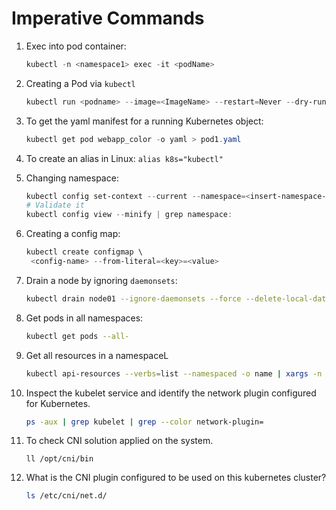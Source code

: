 # Imperative Commands

1. Exec into pod container:

   ```powershell
   kubectl -n <namespace1> exec -it <podName>
   ```

2. Creating a Pod via `kubectl`

   ```powershell
   kubectl run <podname> --image=<ImageName> --restart=Never --dry-run=client -o yaml > podname.yaml
   ```

3. To get the yaml manifest for a running Kubernetes object:

   ```powershell
   kubectl get pod webapp_color -o yaml > pod1.yaml
   ```

4. To create an alias in Linux: `alias k8s="kubectl"`

5. Changing namespace:

   ```powershell
   kubectl config set-context --current --namespace=<insert-namespace-name-here>
   # Validate it
   kubectl config view --minify | grep namespace:
   ```

6. Creating a config map:

   ```powershell
   kubectl create configmap \
   	<config-name> --from-literal=<key>=<value>
   ```

7. Drain a node by ignoring `daemonsets`:

   ```bash
   kubectl drain node01 --ignore-daemonsets --force --delete-local-data
   ```

8. Get pods in all namespaces:

   ```bash
   kubectl get pods --all-
   ```

9. Get all resources in a namespaceL

   ```bash
   kubectl api-resources --verbs=list --namespaced -o name | xargs -n 1 kubectl get --show-kind --ignore-not-found -l <label>=<value> -n <namespace>
   ```
   
10. Inspect the kubelet service and identify the network plugin configured for Kubernetes.

    ```sh
    ps -aux | grep kubelet | grep --color network-plugin=
    ```

    

11. To check CNI solution applied on the system.

    ```shell
    ll /opt/cni/bin
    ```

12. What is the CNI plugin configured to be used on this kubernetes cluster?

    ```sh
    ls /etc/cni/net.d/
    ```

    

